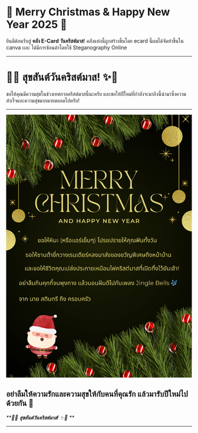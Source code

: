 # 🎅  Merry Christmas & Happy New Year 2025  🦌

ยินดีต้อนรับสู่ **คลัง E-Card วันคริสต์มาส**! คลังแห่งนี้ถูกสร้างขึ้นโดย ecard นี้ผมได้จัดทำขึ้นใน canva เเละ ได้มีการซ้อนตำโดยใช้ Steganography Online

---

# 🎅✨ **สุขสันต์วันคริสต์มาส!** ✨🦌

ขอให้คุณมีความสุขในช่วงเทศกาลคริสต์มาสนี้นะครับ และขอให้ปีใหม่ที่กำลังจะมาถึงนี้นำมาซึ่งความสำเร็จและความสุขมากมายตลอดไปครับ!

---

![Christmas eCard](mypicture/Chrismas.png)  

อย่าลืมให้ความรักและความสุขให้กับคนที่คุณรัก แล้วมารับปีใหม่ไปด้วยกัน 🎉
---

_**🎄✨ **สุขสันต์วันคริสต์มาส!** ✨🎁  **_

---
